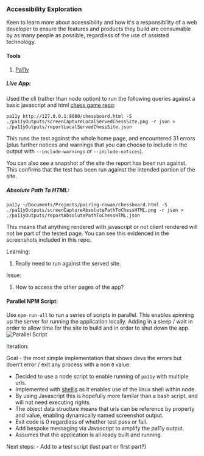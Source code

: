 ### Accessibility Exploration

Keen to learn more about accessibility and how it's a responsibility of a web developer to ensure the features and products they build are consumable by as many people as possible, regardless of the use of assisted technology. 

#### Tools
1. [Pa11y](https://github.com/pa11y/pa11y/tree/e044480b14c84c489b2f5846567dd252ad9018cf#examples)
##### Live App:
Used the cli (rather than node option) to run the following queries against a basic javascript and html [chess game repo](https://github.com/CLTPayne/pairing-rowan):

```pa11y http://127.0.0.1:8080/chessboard.html -S ./pa11yOutputs/screenCaptureLocalServedChessSite.png -r json > ./pa11yOutputs/reportLocalServedChessSite.json```

This runs the test against the whole home page, and encountered 31 errors (plus further notices and warnings that you can choose to include in the output with `--include-warnings` or `--include-notices`). 

You can also see a snapshot of the site the report has been run against. This confirms that the test has been run against the intended portion of the site. 

##### Absolute Path To HTML:
```pa11y ~/Documents/Projects/pairing-rowan/chessboard.html -S ./pa11yOutputs/screenCaptureAbsolutePathToChessHTML.png -r json > ./pa11yOutputs/reportAbsolutePathToChessHTML.json```

This means that anything rendered with javascript or not client rendered will not be part of the tested page. You can see this evidenced in the screenshots included in this repo. 

Learning:
1. Really need to run against the served site. 

Issue:
1. How to access the other pages of the app?

#### Parallel NPM Script: 
Use `npm-run-all` to run a series of scripts in parallel. This enables spinning up the server for running the application locally. 
Adding in a sleep / wait in order to allow time for the site to build and in order to shut down the app. 
![Parallel Script](./run_pa11y_via_npm_script.png)

Iteration:

Goal - the most simple implementation that shows devs the errors but doen't error / exit any process with a non `0` value. 

- Decided to use a node script to enable running of `pa11y` with multiple urls. 
- Implemented with [shelljs](https://www.npmjs.com/package/shelljs) as it enables use of the linux shell within node. 
- By using Javascript this is hopefully more familar than a bash script, and will not need executing rights. 
- The object data structure means that urls can be reference by property and value, enabling dynamically named screenshot output.
- Exit code is 0 regardless of whether test pass or fail. 
- Add bespoke messaging via Javascript to amplify the pa11y output.
- Assumes that the application is all ready built and running.

Next steps:
    - Add to a test script (last part or first part?)